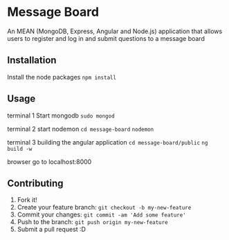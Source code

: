 # Message Board
An MEAN (MongoDB, Express, Angular and Node.js) application that allows users to register and log in and submit questions to a message board
## Installation
Install the node packages
`npm install`
## Usage
terminal 1
Start mongodb
`sudo mongod`

terminal 2
start nodemon
`cd message-board`
`nodemon`

terminal 3
building the angular application
`cd message-board/public`
`ng build -w`

browser
go to localhost:8000
## Contributing
1. Fork it!
2. Create your feature branch: `git checkout -b my-new-feature`
3. Commit your changes: `git commit -am 'Add some feature'`
4. Push to the branch: `git push origin my-new-feature`
5. Submit a pull request :D
